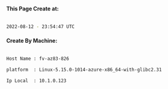 
   
#### This Page Create at:

```bash

2022-08-12 - 23:54:47 UTC

```

#### Create By Machine:

```bash

Host Name : fv-az83-826

platform  : Linux-5.15.0-1014-azure-x86_64-with-glibc2.31

Ip Local  : 10.1.0.123

```

